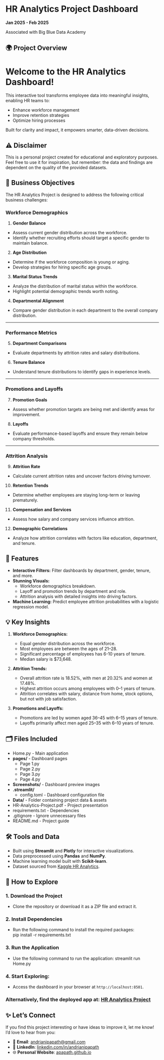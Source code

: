# HR Analytics Project Dashboard

**Jan 2025 - Feb 2025**

Associated with Big Blue Data Academy

## 🌍 Project Overview

# Welcome to the **HR Analytics Dashboard**!  

This interactive tool transforms employee data into meaningful insights, enabling HR teams to:
- Enhance workforce management  
- Improve retention strategies  
- Optimize hiring processes  

Built for clarity and impact, it empowers smarter, data-driven decisions.

## ⚠️ Disclaimer

This is a personal project created for educational and exploratory purposes. Feel free to use it for inspiration, but remember: the data and findings are dependent on the quality of the provided datasets.

## 📝 Business Objectives

The HR Analytics Project is designed to address the following critical business challenges:

### Workforce Demographics

01. **Gender Balance**  
   - Assess current gender distribution across the workforce.  
   - Identify whether recruiting efforts should target a specific gender to maintain balance.  

02. **Age Distribution**  
   - Determine if the workforce composition is young or aging.  
   - Develop strategies for hiring specific age groups.  

03. **Marital Status Trends**  
   - Analyze the distribution of marital status within the workforce.  
   - Highlight potential demographic trends worth noting.  

04. **Departmental Alignment**  
   - Compare gender distribution in each department to the overall company distribution.  

---

### Performance Metrics

05. **Department Comparisons**  
   - Evaluate departments by attrition rates and salary distributions.  

06. **Tenure Balance**  
   - Understand tenure distributions to identify gaps in experience levels.  

---

### Promotions and Layoffs

07. **Promotion Goals**  
   - Assess whether promotion targets are being met and identify areas for improvement.  

08. **Layoffs**  
   - Evaluate performance-based layoffs and ensure they remain below company thresholds.  

---

### Attrition Analysis

09. **Attrition Rate**  
   - Calculate current attrition rates and uncover factors driving turnover.  

10. **Retention Trends**  
   - Determine whether employees are staying long-term or leaving prematurely.

11. **Compensation and Services**  
   - Assess how salary and company services influence attrition. 

12. **Demographic Correlations**  
   - Analyze how attrition correlates with factors like education, department, and tenure.
  

## 🎨 Features

- **Interactive Filters:** Filter dashboards by department, gender, tenure, and more.
- **Stunning Visuals:**
  - Workforce demographics breakdown.
  - Layoff and promotion trends by department and role.
  - Attrition analysis with detailed insights into driving factors.
- **Machine Learning:** Predict employee attrition probabilities with a logistic regression model.

## 💡 Key Insights

1. **Workforce Demographics:**

   - Equal gender distribution across the workforce.
   - Most employees are between the ages of 21–28.
   - Significant percentage of employees has 6-10 years of tenure.
   - Median salary is \$73,648.

2. **Attrition Trends:**

   - Overall attrition rate is 18.52%, with men at 20.32% and women at 17.48%.
   - Highest attrition occurs among employees with 0–1 years of tenure.
   - Attrition correlates with salary, distance from home, stock options, but not with job satisfaction.

3. **Promotions and Layoffs:**

   - Promotions are led by women aged 36–45 with 6–15 years of tenure.
   - Layoffs primarily affect men aged 25–35 with 6–10 years of tenure.

## 🗂️ Files Included

- Home.py                   - Main application  
- **pages/**                - Dashboard pages 
    -  Page 1.py 
    -  Page 2.py 
    -  Page 3.py  
    -  Page 4.py
- **Screenshots/**          - Dashboard preview images
- **.streamlit/**           
    - config.toml           - Dashboard configuration file
- **Data/**                 - Folder containing project data & assets
- HR-Analytics-Project.pdf  - Project presentation  
- requirements.txt          - Dependencies  
- .gitignore                - Ignore unnecessary files  
- README.md                 - Project guide   


## 🛠️ Tools and Data

- Built using **Streamlit** and **Plotly** for interactive visualizations.
- Data preprocessed using **Pandas** and **NumPy**.
- Machine learning model built with **Scikit-learn**.
- Dataset sourced from [Kaggle HR Analytics](https://www.kaggle.com/datasets/davidafolayan/hr-analytics/data).

## 🚀 How to Explore

### 1. Download the Project  
- Clone the repository or download it as a ZIP file and extract it.

### 2. Install Dependencies  
- Run the following command to install the required packages:  
pip install -r requirements.txt

### 3. Run the Application
- Use the following command to run the application: 
streamlit run Home.py  

### 4. **Start Exploring:**
- Access the dashboard in your browser at `http://localhost:8501`.

### Alternatively, find the deployed app at: [HR Analytics Project](https://hr-analytics-project-202502.streamlit.app/)

## ✨ Let’s Connect
If you find this project interesting or have ideas to improve it, let me know! I’d love to hear from you:

- 📧 **Email**: [andrianipapath@gmail.com](mailto\:andrianipapath@gmail.com)
- 💼 **LinkedIn**: [linkedin.com/in/andrianipapath](https://www.linkedin.com/in/andrianipapath)
- 🌐 **Personal Website**: [apapath.github.io](https://apapath.github.io/)


